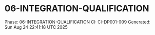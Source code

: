 # 06-INTEGRATION-QUALIFICATION
Phase: 06-INTEGRATION-QUALIFICATION
CI: CI-DP001-009
Generated: Sun Aug 24 22:41:18 UTC 2025
